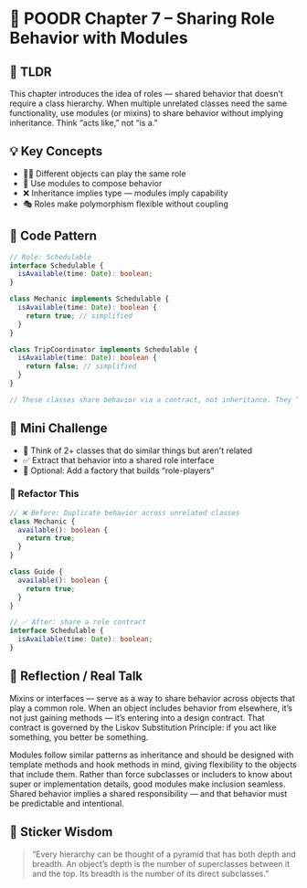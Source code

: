 # 📘 POODR Chapter 7 – Sharing Role Behavior with Modules

## 🧠 TLDR

This chapter introduces the idea of roles — shared behavior that doesn't require a class hierarchy. When multiple unrelated classes need the same functionality, use modules (or mixins) to share behavior without implying inheritance. Think “acts like,” not “is a.”

## 💡 Key Concepts

- 👯‍♂️ Different objects can play the same role
- 🧩 Use modules to compose behavior
- ❌ Inheritance implies type — modules imply capability
- 🎭 Roles make polymorphism flexible without coupling

## 🧪 Code Pattern

```typescript
// Role: Schedulable
interface Schedulable {
  isAvailable(time: Date): boolean;
}

class Mechanic implements Schedulable {
  isAvailable(time: Date): boolean {
    return true; // simplified
  }
}

class TripCoordinator implements Schedulable {
  isAvailable(time: Date): boolean {
    return false; // simplified
  }
}

// These classes share behavior via a contract, not inheritance. They “act schedulable,” but aren’t of the same type.
```

## 🧪 Mini Challenge

- 🎯 Think of 2+ classes that do similar things but aren't related
- ✅ Extract that behavior into a shared role interface
- 🔁 Optional: Add a factory that builds “role-players”

### 🔁 Refactor This

```typescript
// ❌ Before: Duplicate behavior across unrelated classes
class Mechanic {
  available(): boolean {
    return true;
  }
}

class Guide {
  available(): boolean {
    return true;
  }
}

// ✅ After: share a role contract
interface Schedulable {
  isAvailable(time: Date): boolean;
}
```

## 🤔 Reflection / Real Talk

Mixins or interfaces — serve as a way to share behavior across objects that play a common role. When an object includes behavior from elsewhere, it’s not just gaining methods — it’s entering into a design contract. That contract is governed by the Liskov Substitution Principle: if you act like something, you better be something.

Modules follow similar patterns as inheritance and should be designed with template methods and hook methods in mind, giving flexibility to the objects that include them. Rather than force subclasses or includers to know about super or implementation details, good modules make inclusion seamless. Shared behavior implies a shared responsibility — and that behavior must be predictable and intentional.

## 🔖 Sticker Wisdom

> “Every hierarchy can be thought of a pyramid that has both depth and breadth. An object’s depth is the number of superclasses between it and the top. Its breadth is the number of its direct subclasses.”
